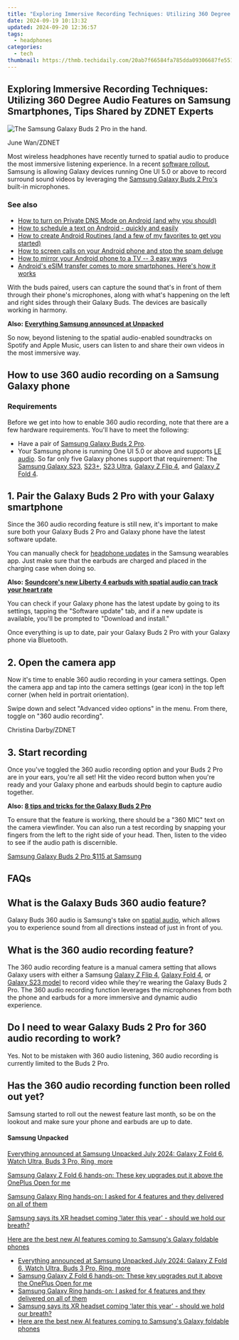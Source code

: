 ```yaml
---
title: "Exploring Immersive Recording Techniques: Utilizing 360 Degree Audio Features on Samsung Smartphones, Tips Shared by ZDNET Experts"
date: 2024-09-19 10:13:32
updated: 2024-09-20 12:36:57
tags:
  - headphones
categories:
  - tech
thumbnail: https://thmb.techidaily.com/20ab7f66584fa785dda09306687fe5514b5df7248e5883b6a60111ac7e9c70d6.jpg
---
```


## Exploring Immersive Recording Techniques: Utilizing 360 Degree Audio Features on Samsung Smartphones, Tips Shared by ZDNET Experts

![The Samsung Galaxy Buds 2 Pro in the hand.](https://www.zdnet.com/a/img/resize/2573d10966b738ff46bf28e75564e2106fc82cad/2022/08/09/8cbb31b1-248c-41b3-a87c-14c9d1c8a61a/samsung-galaxy-buds-pro-bora-purple.jpg?auto=webp&width=1280)

June Wan/ZDNET

Most wireless headphones have recently turned to spatial audio to produce the most immersive listening experience. In a recent [software rollout](https://www.cnet.com/tech/mobile/samsung-galaxy-buds-2-pro-add-360-audio-recording-for-video-capture/), Samsung is allowing Galaxy devices running One UI 5.0 or above to record surround sound videos by leveraging the [Samsung Galaxy Buds 2 Pro's](https://shop-links.co/link/?url=https%3A%2F%2Fwww.samsung.com%2Fus%2Fmobile%2Faudio%2Fheadphones%2Fgalaxy-buds2-pro-white-sm-r510nzwaxar%2F%3Fcid%3Dsem-mktg-pfs-aacc-us-google-na-08262022-170244-%26ds_e%3DGOOGLE-cr%3A0-pl%3A341636929-%26ds_c%3DFF%7ECore_CN%7Encme%2BGB2P_PH%7Eon_MK%7Eusnat_BS%7Eme_PR%7Ewiaud_SB%7Egalbud_FS%7Elo_CA%7Ekew_KS%7Eba_MT%7Ephrase-%26ds_ag%3DAG%7ECore-PANDA_MK%7Eusnat_AT%7Eta_MD%7Eh_PK%7Eroah_PB%7Egoogle_AI%7Eyes_TG%7Ecrm_SA%7Ecro-%26ds_k%3Dgalaxy%2Bbuds%26gclid%3DCjwKCAiA_vKeBhAdEiwAFb_nrdxDonjvh7f4W7jyUq1GP0xSq90pzKM10R6mPEM6wGb2TsD59LZg4hoClPMQAvD_BwE%26gclsrc%3Daw.ds&publisher_slug=itechdaily19598&exclusive=1) built-in microphones.

### See also

* [How to turn on Private DNS Mode on Android (and why you should)](https://www.zdnet.com/article/how-to-turn-on-private-dns-mode-on-android-and-why-you-should/)
* [How to schedule a text on Android - quickly and easily](https://www.zdnet.com/article/how-to-schedule-a-text-on-android/)
* [How to create Android Routines (and a few of my favorites to get you started)](https://www.zdnet.com/article/how-to-create-android-routines-and-a-few-of-my-favorites-to-get-you-started/)
* [How to screen calls on your Android phone and stop the spam deluge](https://www.zdnet.com/article/how-to-screen-calls-on-your-android-phone-and-stop-the-spam-deluge/)
* [How to mirror your Android phone to a TV -- 3 easy ways](https://www.zdnet.com/article/how-to-mirror-android-to-tv/)
* [Android's eSIM transfer comes to more smartphones. Here's how it works](https://www.zdnet.com/article/androids-esim-transfer-comes-to-more-smartphones-heres-how-it-works/)

With the buds paired, users can capture the sound that's in front of them through their phone's microphones, along with what's happening on the left and right sides through their Galaxy Buds. The devices are basically working in harmony.

**Also:** [**Everything Samsung announced at Unpacked**](https://www.zdnet.com/article/everything-samsung-announced-at-unpacked-2023/)

So now, beyond listening to the spatial audio-enabled soundtracks on Spotify and Apple Music, users can listen to and share their own videos in the most immersive way.

## How to use 360 audio recording on a Samsung Galaxy phone

### Requirements 

Before we get into how to enable 360 audio recording, note that there are a few hardware requirements. You'll have to meet the following:

* Have a pair of [Samsung Galaxy Buds 2 Pro](https://shop-links.co/link/?url=https%3A%2F%2Fwww.samsung.com%2Fus%2Fmobile%2Faudio%2Fheadphones%2Fgalaxy-buds2-pro-white-sm-r510nzwaxar%2F%3Fcid%3Dsem-mktg-pfs-aacc-us-google-na-08262022-170244-%26ds_e%3DGOOGLE-cr%3A0-pl%3A341636929-%26ds_c%3DFF%7ECore_CN%7Encme%2BGB2P_PH%7Eon_MK%7Eusnat_BS%7Eme_PR%7Ewiaud_SB%7Egalbud_FS%7Elo_CA%7Ekew_KS%7Eba_MT%7Ephrase-%26ds_ag%3DAG%7ECore-PANDA_MK%7Eusnat_AT%7Eta_MD%7Eh_PK%7Eroah_PB%7Egoogle_AI%7Eyes_TG%7Ecrm_SA%7Ecro-%26ds_k%3Dgalaxy%2Bbuds%26gclid%3DCjwKCAiA_vKeBhAdEiwAFb_nrdxDonjvh7f4W7jyUq1GP0xSq90pzKM10R6mPEM6wGb2TsD59LZg4hoClPMQAvD_BwE%26gclsrc%3Daw.ds&publisher_slug=itechdaily19598&exclusive=1).
* Your Samsung phone is running One UI 5.0 or above and supports [LE audio](https://www.qualcomm.com/products/features/bluetooth-le-audio#:~:text=A%3A%20LE%20Audio%20extends%20the,wireless%20audio%20devices%20can%20deliver.). So far only five Galaxy phones support that requirement: The [Samsung Galaxy S23](https://shop-links.co/link/?url=https%3A%2F%2Fwww.samsung.com%2Fus%2Fsmartphones%2Fgalaxy-s23%2Fbuy%2F%3Fcid%3Dsem-mktg-pfs-mob-us-google-na-02012023-141919-%26ds_e%3DGOOGLE-cr%3A0-pl%3A354741076-%26ds_c%3DFF%7ES23-Upper%2BFunnel_CN%7EHHP%2BS23_PH%7Elong_MK%7Eusnat_BS%7Emx_PR%7Esmart_SB%7Es23_FS%7Elo_CA%7Ekew_KS%7Eba_MT%7Eexact-%26ds_ag%3DAG%7ENew_MK%7Eusnat_AT%7Eta_MD%7Eh_PK%7Eroah_PB%7Egoogle_AI%7Eno_TG%7Emas_SA%7Emass-%26ds_k%3Dnew%2Bsamsung%2Bs23%26gclid%3DCjwKCAiA_vKeBhAdEiwAFb_nra_59NcnyNjk0V0GJYTZMpSv69zXMFzSx7eZrwtKpE7DOwh9KA9aiRoCH5oQAvD_BwE%26gclsrc%3Daw.ds&publisher_slug=itechdaily19598&exclusive=1), [S23+](https://shop-links.co/link/?url=https%3A%2F%2Fwww.samsung.com%2Fus%2Fsmartphones%2Fgalaxy-s23%2Fbuy%2F%3Fcid%3Dsem-mktg-pfs-mob-us-google-na-02012023-141919-%26ds_e%3DGOOGLE-cr%3A0-pl%3A354741076-%26ds_c%3DFF%7ES23-Upper%2BFunnel_CN%7EHHP%2BS23_PH%7Elong_MK%7Eusnat_BS%7Emx_PR%7Esmart_SB%7Es23_FS%7Elo_CA%7Ekew_KS%7Eba_MT%7Eexact-%26ds_ag%3DAG%7ENew_MK%7Eusnat_AT%7Eta_MD%7Eh_PK%7Eroah_PB%7Egoogle_AI%7Eno_TG%7Emas_SA%7Emass-%26ds_k%3Dnew%2Bsamsung%2Bs23%26gclid%3DCjwKCAiA_vKeBhAdEiwAFb_nra_59NcnyNjk0V0GJYTZMpSv69zXMFzSx7eZrwtKpE7DOwh9KA9aiRoCH5oQAvD_BwE%26gclsrc%3Daw.ds&publisher_slug=itechdaily19598&exclusive=1), [S23 Ultra](https://shop-links.co/link/?url=https%3A%2F%2Fwww.samsung.com%2Fus%2Fsmartphones%2Fgalaxy-s23-ultra%2Fbuy%2F&publisher_slug=itechdaily19598&exclusive=1), [Galaxy Z Flip 4](https://shop-links.co/link/?url=https%3A%2F%2Fwww.samsung.com%2Fus%2Fsmartphones%2Fgalaxy-z-flip4%2Fbuy%2Fgalaxy-z-flip4-256gb-unlocked-sm-f721uzaexaa%2F&publisher_slug=itechdaily19598&exclusive=1), and [Galaxy Z Fold 4](https://shop-links.co/link/?url=https%3A%2F%2Fwww.samsung.com%2Fus%2Fsmartphones%2Fgalaxy-z-fold4%2Fbuy%2Fgalaxy-z-fold4-512gb-unlocked-sm-f936uzaexaa%2F&publisher_slug=itechdaily19598&exclusive=1).

## 1\. Pair the Galaxy Buds 2 Pro with your Galaxy smartphone

Since the 360 audio recording feature is still new, it's important to make sure both your Galaxy Buds 2 Pro and Galaxy phone have the latest software update.

You can manually check for [headphone updates](https://shop-links.co/link/?exclusive=1&publisher_slug=itechdaily19598&url=https%3A%2F%2Fwww.samsung.com%2Fus%2Fsupport%2Fanswer%2FANS00078087%2F) in the Samsung wearables app. Just make sure that the earbuds are charged and placed in the charging case when doing so.

**Also:** [**Soundcore's new Liberty 4 earbuds with spatial audio can track your heart rate**](https://www.zdnet.com/article/soundcores-liberty-4-earbuds-arrive-with-spatial-audio-and-heart-rate-monitor/)

You can check if your Galaxy phone has the latest update by going to its settings, tapping the "Software update" tab, and if a new update is available, you'll be prompted to "Download and install." 

Once everything is up to date, pair your Galaxy Buds 2 Pro with your Galaxy phone via Bluetooth.

## 2\. Open the camera app

Now it's time to enable 360 audio recording in your camera settings. Open the camera app and tap into the camera settings (gear icon) in the top left corner (when held in portrait orientation). 

Swipe down and select "Advanced video options" in the menu. From there, toggle on "360 audio recording".

Christina Darby/ZDNET

## 3\. Start recording

Once you've toggled the 360 audio recording option and your Buds 2 Pro are in your ears, you're all set! Hit the video record button when you're ready and your Galaxy phone and earbuds should begin to capture audio together. 

**Also: [8 tips and tricks for the Galaxy Buds 2 Pro](https://www.zdnet.com/article/samsung-galaxy-buds-2-pro-8-tips-and-tricks-to-get-the-most-out-of-your-wireless-earbuds/)**

To ensure that the feature is working, there should be a "360 MIC" text on the camera viewfinder. You can also run a test recording by snapping your fingers from the left to the right side of your head. Then, listen to the video to see if the audio path is discernible.

[Samsung Galaxy Buds 2 Pro $115 at Samsung](https://shop-links.co/link/?url=https%3A%2F%2Fwww.samsung.com%2Fus%2Fmobile%2Faudio%2Fheadphones%2Fgalaxy-buds2-pro-white-sm-r510nzwaxar%2F%3Fcid%3Dsem-mktg-pfs-aacc-us-google-na-08262022-170244-%26ds_e%3DGOOGLE-cr%3A0-pl%3A341636929-%26ds_c%3DFF%7ECore_CN%7Encme%2BGB2P_PH%7Eon_MK%7Eusnat_BS%7Eme_PR%7Ewiaud_SB%7Egalbud_FS%7Elo_CA%7Ekew_KS%7Eba_MT%7Ephrase-%26ds_ag%3DAG%7ECore-PANDA_MK%7Eusnat_AT%7Eta_MD%7Eh_PK%7Eroah_PB%7Egoogle_AI%7Eyes_TG%7Ecrm_SA%7Ecro-%26ds_k%3Dgalaxy%2Bbuds%26gclid%3DCjwKCAiA_vKeBhAdEiwAFb_nrdxDonjvh7f4W7jyUq1GP0xSq90pzKM10R6mPEM6wGb2TsD59LZg4hoClPMQAvD_BwE%26gclsrc%3Daw.ds&publisher_slug=itechdaily19598&exclusive=1)

## FAQs

## What is the Galaxy Buds 360 audio feature?  

Galaxy Buds 360 audio is Samsung's take on [spatial audio](https://support.apple.com/en-us/HT211775), which allows you to experience sound from all directions instead of just in front of you.

## What is the 360 audio recording feature?   

The 360 audio recording feature is a manual camera setting that allows Galaxy users with either a Samsung [Galaxy Z Flip 4](https://www.zdnet.com/article/the-galaxy-z-flip-4-solves-these-two-big-problems-for-me/), [Galaxy Fold 4](https://www.zdnet.com/article/samsung-galaxy-z-fold-4-review/), or [Galaxy S23 model](https://www.zdnet.com/article/the-best-new-galaxy-s23-features-to-know/) to record video while they're wearing the Galaxy Buds 2 Pro. The 360 audio recording function leverages the microphones from both the phone and earbuds for a more immersive and dynamic audio experience. 

## Do I need to wear Galaxy Buds 2 Pro for 360 audio recording to work?   

Yes. Not to be mistaken with 360 audio listening, 360 audio recording is currently limited to the Buds 2 Pro.

## Has the 360 audio recording function been rolled out yet? 

Samsung started to roll out the newest feature last month, so be on the lookout and make sure your phone and earbuds are up to date.

#### Samsung Unpacked

[Everything announced at Samsung Unpacked July 2024: Galaxy Z Fold 6, Watch Ultra, Buds 3 Pro, Ring, more](https://www.zdnet.com/article/what-you-missed-at-samsung-unpacked-july-2024-galaxy-z-fold-6-watch-ultra-ring-ai-more/ "Everything announced at Samsung Unpacked July 2024: Galaxy Z Fold 6, Watch Ultra, Buds 3 Pro, Ring, more")

[Samsung Galaxy Z Fold 6 hands-on: These key upgrades put it above the OnePlus Open for me](https://www.zdnet.com/article/i-went-hands-on-with-samsungs-galaxy-z-fold-6-and-it-made-my-oneplus-open-feel-outdated/ "Samsung Galaxy Z Fold 6 hands-on: These key upgrades put it above the OnePlus Open for me")

[Samsung Galaxy Ring hands-on: I asked for 4 features and they delivered on all of them](https://www.zdnet.com/article/samsung-galaxy-ring-hands-on-why-id-ditch-my-oura-for-this-competing-wearable/ "Samsung Galaxy Ring hands-on: I asked for 4 features and they delivered on all of them")

[Samsung says its XR headset coming 'later this year' - should we hold our breath?](https://www.zdnet.com/article/samsungs-upcoming-xr-headset-was-the-biggest-product-teaser-at-unpacked-july-2024/ "Samsung says its XR headset coming 'later this year' - should we hold our breath?")

[Here are the best new AI features coming to Samsung's Galaxy foldable phones](https://www.zdnet.com/article/every-new-ai-feature-coming-to-samsungs-galaxy-z-fold-6-and-z-flip-6-and-how-they-work/ "Here are the best new AI features coming to Samsung's Galaxy foldable phones")

* [Everything announced at Samsung Unpacked July 2024: Galaxy Z Fold 6, Watch Ultra, Buds 3 Pro, Ring, more](https://www.zdnet.com/article/what-you-missed-at-samsung-unpacked-july-2024-galaxy-z-fold-6-watch-ultra-ring-ai-more/ "Everything announced at Samsung Unpacked July 2024: Galaxy Z Fold 6, Watch Ultra, Buds 3 Pro, Ring, more")
* [Samsung Galaxy Z Fold 6 hands-on: These key upgrades put it above the OnePlus Open for me](https://www.zdnet.com/article/i-went-hands-on-with-samsungs-galaxy-z-fold-6-and-it-made-my-oneplus-open-feel-outdated/ "Samsung Galaxy Z Fold 6 hands-on: These key upgrades put it above the OnePlus Open for me")
* [Samsung Galaxy Ring hands-on: I asked for 4 features and they delivered on all of them](https://www.zdnet.com/article/samsung-galaxy-ring-hands-on-why-id-ditch-my-oura-for-this-competing-wearable/ "Samsung Galaxy Ring hands-on: I asked for 4 features and they delivered on all of them")
* [Samsung says its XR headset coming 'later this year' - should we hold our breath?](https://www.zdnet.com/article/samsungs-upcoming-xr-headset-was-the-biggest-product-teaser-at-unpacked-july-2024/ "Samsung says its XR headset coming 'later this year' - should we hold our breath?")
* [Here are the best new AI features coming to Samsung's Galaxy foldable phones](https://www.zdnet.com/article/every-new-ai-feature-coming-to-samsungs-galaxy-z-fold-6-and-z-flip-6-and-how-they-work/ "Here are the best new AI features coming to Samsung's Galaxy foldable phones")

###

<ins class="adsbygoogle"
     style="display:block"
     data-ad-format="autorelaxed"
     data-ad-client="ca-pub-7571918770474297"
     data-ad-slot="1223367746"></ins>



<ins class="adsbygoogle"
     style="display:block"
     data-ad-client="ca-pub-7571918770474297"
     data-ad-slot="8358498916"
     data-ad-format="auto"
     data-full-width-responsive="true"></ins>
